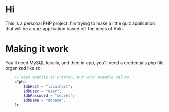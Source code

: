 # Hi
This is a personal PHP project. I'm trying to make a little quiz application that will be a quiz application based off the ideas of Anki.

# Making it work
You'll need MySQL locally, and then in app, you'll need a credentials.php file organized like so:
```php
    // keys exactly as written, but with example values
    <?php
        $dbHost = "localhost";
        $dbUser = "user";
        $dbPassword = "secret";
        $dbName = "dbname";
    ?>
```